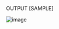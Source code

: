OUTPUT [SAMPLE]


![image](https://github.com/user-attachments/assets/405de222-922b-429f-aa73-c197644cfebe)
